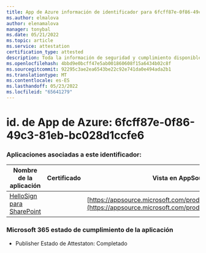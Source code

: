 ```yaml
---
title: App de Azure información de identificador para 6fcff87e-0f86-49c3-81eb-bc028d1ccfe6
ms.author: elmalova
author: elenamalova
manager: tonybal
ms.date: 05/21/2022
ms.topic: article
ms.service: attestation
certification_type: attested
description: Toda la información de seguridad y cumplimiento disponible para 6fcff87e-0f86-49c3-81eb-bc028d1ccfe6.
ms.openlocfilehash: 4bbd9e0bcff47e5ab001860608f15a6434b02c8f
ms.sourcegitcommit: 92295c3ae2ea6543be22c92e741da0e494ada2b1
ms.translationtype: MT
ms.contentlocale: es-ES
ms.lasthandoff: 05/23/2022
ms.locfileid: "65641279"
---
```

# <a name="azure-app-id-6fcff87e-0f86-49c3-81eb-bc028d1ccfe6"></a>id. de App de Azure: 6fcff87e-0f86-49c3-81eb-bc028d1ccfe6


### <a name="apps-associated-with-this-id"></a>Aplicaciones asociadas a este identificador:
| **Nombre de la aplicación** | **Certificado** | **Vista en AppSource** |
|--------------|---------------|-----------------------|
| [HelloSign para SharePoint](../forward/WA200003245.md) |  | [https://appsource.microsoft.com/product/office/WA200003245](https://appsource.microsoft.com/product/office/WA200003245) |

### <a name="microsoft-365-app-compliance-status"></a>Microsoft 365 estado de cumplimiento de la aplicación
- Publisher Estado de Attestaton: Completado
